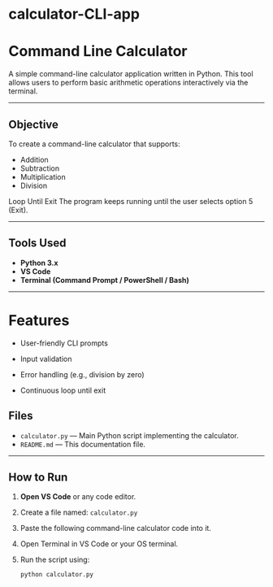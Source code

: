 ﻿# calculator-CLI-app
# Command Line Calculator

A simple command-line calculator application written in Python. This tool allows users to perform basic arithmetic operations interactively via the terminal.

---

##  Objective

To create a command-line calculator that supports:

- Addition
- Subtraction
- Multiplication
- Division

 Loop Until Exit
The program keeps running until the user selects option 5 (Exit).

---

##  Tools Used

- **Python 3.x**
- **VS Code**
- **Terminal (Command Prompt / PowerShell / Bash)**

---
# Features
- User-friendly CLI prompts

- Input validation

- Error handling (e.g., division by zero)

- Continuous loop until exit

##  Files

- `calculator.py` — Main Python script implementing the calculator.
- `README.md` — This documentation file.

---

##  How to Run

1. **Open VS Code** or any code editor.
2. Create a file named: `calculator.py`
3. Paste the following command-line calculator code into it.
4. Open Terminal in VS Code or your OS terminal.
5. Run the script using:

   ```bash
   python calculator.py
